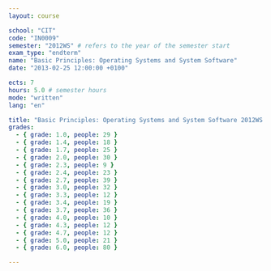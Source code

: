 ```yaml
---
layout: course

school: "CIT"
code: "IN0009"
semester: "2012WS" # refers to the year of the semester start
exam_type: "endterm"
name: "Basic Principles: Operating Systems and System Software"
date: "2013-02-25 12:00:00 +0100"

ects: 7
hours: 5.0 # semester hours
mode: "written"
lang: "en"

title: "Basic Principles: Operating Systems and System Software 2012WS Endterm"
grades:
  - { grade: 1.0, people: 29 }
  - { grade: 1.4, people: 18 }
  - { grade: 1.7, people: 25 }
  - { grade: 2.0, people: 30 }
  - { grade: 2.3, people: 9 }
  - { grade: 2.4, people: 23 }
  - { grade: 2.7, people: 39 }
  - { grade: 3.0, people: 32 }
  - { grade: 3.3, people: 12 }
  - { grade: 3.4, people: 19 }
  - { grade: 3.7, people: 36 }
  - { grade: 4.0, people: 10 }
  - { grade: 4.3, people: 12 }
  - { grade: 4.7, people: 12 }
  - { grade: 5.0, people: 21 }
  - { grade: 6.0, people: 80 }

---
```



